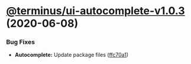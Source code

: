 # [@terminus/ui-autocomplete-v1.0.3](https://github.com/GetTerminus/terminus-oss/compare/@terminus/ui-autocomplete-v1.0.2...@terminus/ui-autocomplete-v1.0.3) (2020-06-08)


### Bug Fixes

* **Autocomplete:** Update package files ([ffc70a1](https://github.com/GetTerminus/terminus-oss/commit/ffc70a1936d5a12a86378f92e755004e5510d352))
